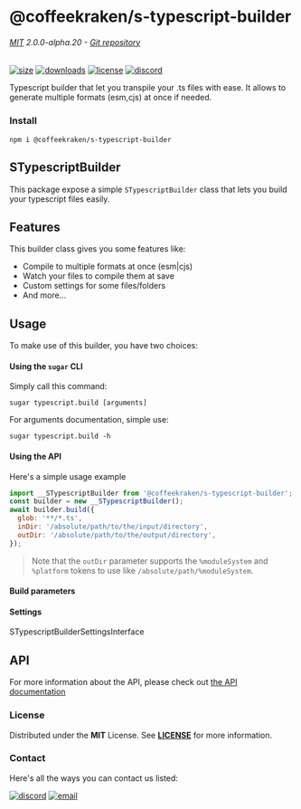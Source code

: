 <!-- This file has been generated using
     the "@coffeekraken/s-markdown-builder" package.
     !!! Do not edit it directly... -->


<!-- header -->
# @coffeekraken/s-typescript-builder

###### [MIT](./license) 2.0.0-alpha.20 - [Git repository]()

<!-- shields -->
[![size](https://shields.io/bundlephobia/min/@coffeekraken/s-typescript-builder?style=for-the-badge)](https://www.npmjs.com/package/@coffeekraken/s-typescript-builder)
[![downloads](https://shields.io/npm/dm/@coffeekraken/s-typescript-builder?style=for-the-badge)](https://www.npmjs.com/package/@coffeekraken/s-typescript-builder)
[![license](https://shields.io/npm/l/@coffeekraken/s-typescript-builder?style=for-the-badge)](./LICENSE)
[![discord](https://img.shields.io/discord/940362961682333767?color=5100FF&amp;label=Join%20us%20on%20Discord&amp;style=for-the-badge)](https://discord.gg/HzycksDJ)

<!-- description -->
Typescript builder that let you transpile your .ts files with ease. It allows to generate multiple formats (esm,cjs) at once if needed.

<!-- install -->
### Install

```shell
npm i @coffeekraken/s-typescript-builder

```

<!-- body -->

<!--
/**
* @name            README
* @namespace       doc
* @type            Markdown
* @platform        md
* @status          stable
* @menu            Documentation           /doc/readme
*
* @see         https://www.npmjs.com/package/favicons
* @since           2.0.0
* @author    Olivier Bossel <olivier.bossel@gmail.com> (https://coffeekraken.io)
*/
-->

## STypescriptBuilder

This package expose a simple `STypescriptBuilder` class that lets you build your typescript files easily.

## Features

This builder class gives you some features like:

-   Compile to multiple formats at once (esm|cjs)
-   Watch your files to compile them at save
-   Custom settings for some files/folders
-   And more...

## Usage

To make use of this builder, you have two choices:

#### Using the `sugar` CLI

Simply call this command:

```shell
sugar typescript.build [arguments]

```

For arguments documentation, simple use:

```shell
sugar typescript.build -h

```

#### Using the API

Here's a simple usage example

```js
import __STypescriptBuilder from '@coffeekraken/s-typescript-builder';
const builder = new __STypescriptBuilder();
await builder.build({
  glob: '**/*.ts',
  inDir: '/absolute/path/to/the/input/directory',
  outDir: '/absolute/path/to/the/output/directory',
});

```

> Note that the `outDir` parameter supports the `%moduleSystem` and `%platform` tokens to use like `/absolute/path/%moduleSystem`.

#### Build parameters

<span class="s-typo s-typo--code">

</span>

<dl>
</dl>

#### Settings

<span class="s-typo s-typo--code">
STypescriptBuilderSettingsInterface
</span>

<dl>
</dl>

## API

For more information about the API, please check out [the API documentation](/api/@coffeekraken.s-typescript-builder.node.STypescriptBuilder)


<!-- license -->
### License

Distributed under the **MIT** License. See **[LICENSE](./license)** for more information.

<!-- contact -->
### Contact

Here's all the ways you can contact us listed:

[![discord](https://img.shields.io/badge/Join%20us%20on%20discord-Join-blueviolet?style=[config.shieldsio.style]&amp;logo=discord)](https://discord.gg/HzycksDJ)
[![email](https://img.shields.io/badge/Email%20us-Go-green?style=[config.shieldsio.style]&amp;logo=Mail.Ru)](mailto:olivier.bossel@gmail.com)
